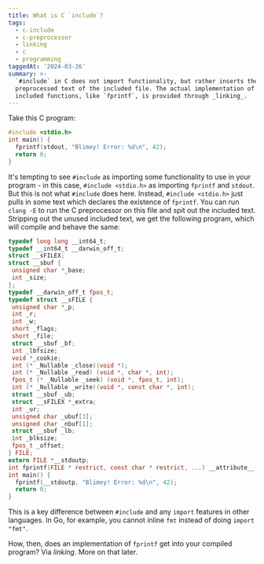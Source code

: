 ```yaml
---
title: What is C `include`?
tags:
  - c-include
  - c-preprocessor
  - linking
  - c
  - programming
taggedAt: '2024-03-26'
summary: >-
  `#include` in C does not import functionality, but rather inserts the
  preprocessed text of the included file. The actual implementation of the
  included functions, like `fprintf`, is provided through _linking_.
---
```


Take this C program:

```c
#include <stdio.h>
int main() {
  fprintf(stdout, "Blimey! Error: %d\n", 42);
  return 0;
}
```

It's tempting to see `#include` as importing some functionality to use in your program -
in this case, `#include <stdio.h>` as importing `fprintf` and `stdout`.
But this is not what `#include` does here.
Instead, `#include <stdio.h>` just pulls in some text which declares the existence of `fprintf`.
You can run `clang -E` to run the C preprocessor on this file and spit out the included text.
Stripping out the unused included text, we get the following program,
which will compile and behave the same:

```c
typedef long long __int64_t;
typedef __int64_t __darwin_off_t;
struct __sFILEX;
struct __sbuf {
 unsigned char *_base;
 int _size;
};
typedef __darwin_off_t fpos_t;
typedef struct __sFILE {
 unsigned char *_p;
 int _r;
 int _w;
 short _flags;
 short _file;
 struct __sbuf _bf;
 int _lbfsize;
 void *_cookie;
 int (* _Nullable _close)(void *);
 int (* _Nullable _read) (void *, char *, int);
 fpos_t (* _Nullable _seek) (void *, fpos_t, int);
 int (* _Nullable _write)(void *, const char *, int);
 struct __sbuf _ub;
 struct __sFILEX *_extra;
 int _ur;
 unsigned char _ubuf[3];
 unsigned char _nbuf[1];
 struct __sbuf _lb;
 int _blksize;
 fpos_t _offset;
} FILE;
extern FILE *__stdoutp;
int fprintf(FILE * restrict, const char * restrict, ...) __attribute__((__format__ (__printf__, 2, 3)));
int main() {
  fprintf(__stdoutp, "Blimey! Error: %d\n", 42);
  return 0;
}
```

This is a key difference between `#include` and any `import` features in other languages.
In Go, for example, you cannot inline `fmt` instead of doing `import "fmt"`.

How, then, does an implementation of `fprintf` get into your compiled program?
Via _linking_.
More on that later.
